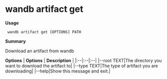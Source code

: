 # wandb artifact get

**Usage**

` wandb artifact get [OPTIONS] PATH`

**Summary**

Download an artifact from wandb


**Options**
| **Options** | **Description** |
|:--|:--|:--|
|--root TEXT|The directory you want to download the artifact to|
|--type TEXT|The type of artifact you are downloading|
|--help|Show this message and exit.|


